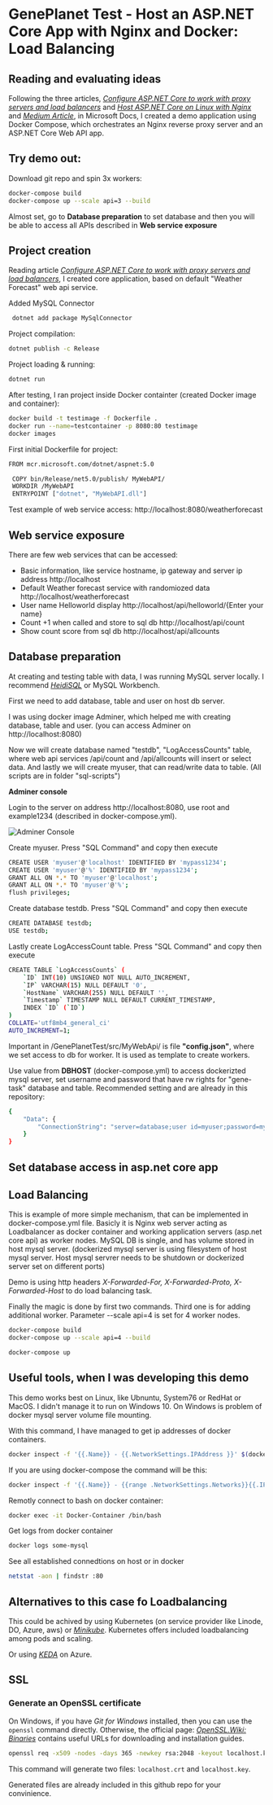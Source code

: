 # GenePlanet Test - Host an ASP.NET Core App with Nginx and Docker: Load Balancing

## Reading and evaluating ideas

Following the three articles, _[Configure ASP.NET Core to work with proxy servers and load balancers](https://docs.microsoft.com/en-us/aspnet/core/host-and-deploy/linux-nginx?view=aspnetcore-3.1#configure-nginx)_ and _[Host ASP.NET Core on Linux with Nginx](https://docs.microsoft.com/en-us/aspnet/core/host-and-deploy/linux-nginx?view=aspnetcore-3.1)_ and _[Medium Article](https://codeburst.io/load-balancing-an-asp-net-core-web-app-using-nginx-and-docker-66753eb08204)_, in Microsoft Docs, I created a demo application using Docker Compose, which orchestrates an Nginx reverse proxy server and an ASP.NET Core Web API app.

## Try demo out:

Download git repo and spin 3x workers:
```bash
docker-compose build
docker-compose up --scale api=3 --build
```
Almost set, go to **Database preparation** to set database and then you will be able to access all APIs described in **Web service exposure**

## Project creation
 Reading article _[Configure ASP.NET Core to work with proxy servers and load balancers](https://dev.to/avinashth/containerize-a-net-core-web-api-project-4p05)_, I created core application, based on default "Weather Forecast" web api service.
 
 Added MySQL Connector
 ```bash
  dotnet add package MySqlConnector
  ```

 Project compilation:
 ```bash
 dotnet publish -c Release
 ```
 Project loading & running:
  ```bash
 dotnet run
 ```

After testing, I ran project inside Docker containter (created Docker image and container):
```bash
docker build -t testimage -f Dockerfile .
docker run --name=testcontainer -p 8080:80 testimage
docker images
```

First initial Dockerfile for  project:
```bash
FROM mcr.microsoft.com/dotnet/aspnet:5.0

 COPY bin/Release/net5.0/publish/ MyWebAPI/
 WORKDIR /MyWebAPI
 ENTRYPOINT ["dotnet", "MyWebAPI.dll"]
```

Test example of web service access:
http://localhost:8080/weatherforecast

## Web service exposure

There are few web services that can be accessed:
  - Basic information, like service hostname, ip gateway and server ip address
  http://localhost
  - Default Weather forecast service with randomiozed data
  http://localhost/weatherforecast
  - User name Helloworld display
  http://localhost/api/helloworld/{Enter your name}
  - Count +1 when called and store to sql db
  http://localhost/api/count
  - Show count score from sql db
  http://localhost/api/allcounts
    
## Database preparation

At creating and testing table with data, I was running MySQL server locally. I recommend _[HeidiSQL](https://www.heidisql.com/)_ or MySQL Workbench. 

First we need to add database, table and user on host db server.

I was using docker image Adminer, which helped me with creating database, table and user. (you can access Adminer on http://localhost:8080)

Now we will create database named "testdb", "LogAccessCounts" table, where web api services /api/count and /api/allcounts will insert or select data. And lastly we will create myuser, that can read/write data to table. (All scripts are in folder "sql-scripts")

**Adminer console**

Login to the server on address http://localhost:8080, use root and example1234 (described in docker-compose.yml).

![Adminer Console](./Adminer_LogAccessCounts_Table.jpg)


Create myuser. Press "SQL Command" and copy then execute
```bash
CREATE USER 'myuser'@'localhost' IDENTIFIED BY 'mypass1234';
CREATE USER 'myuser'@'%' IDENTIFIED BY 'mypass1234';
GRANT ALL ON *.* TO 'myuser'@'localhost';
GRANT ALL ON *.* TO 'myuser'@'%';
flush privileges;
```

Create database testdb. Press "SQL Command" and copy then execute
```bash
CREATE DATABASE testdb;
USE testdb;
```

Lastly create LogAccessCount table. Press "SQL Command" and copy then execute
```bash
CREATE TABLE `LogAccessCounts` (
	`ID` INT(10) UNSIGNED NOT NULL AUTO_INCREMENT,
	`IP` VARCHAR(15) NULL DEFAULT '0',
	`HostName` VARCHAR(255) NULL DEFAULT '',
	`Timestamp` TIMESTAMP NULL DEFAULT CURRENT_TIMESTAMP,
	INDEX `ID` (`ID`)
)
COLLATE='utf8mb4_general_ci'
AUTO_INCREMENT=1;
```

Important in /GenePlanetTest/src/MyWebApi/ is file **"config.json"**, where we set access to db for worker. It is used as template to create workers.

Use value from **DBHOST** (docker-compose.yml) to access dockerizted mysql server, set username and password that have rw rights for "gene-task" database and table.
Recommended setting and are already in this repository: 
```bash
{
    "Data": {
        "ConnectionString": "server=database;user id=myuser;password=mypass1234;port=3306;database=testdb;"
    }
}
```

## Set database access in asp.net core app

## Load Balancing
This is example of more simple mechanism, that can be implemented in docker-compose.yml file. 
Basicly it is Nginx web server acting as Loadbalancer as docker container and working application servers (asp.net core api) as worker nodes. MySQL DB is single, and has volume stored in host mysql server. (dockerized mysql server is using filesystem of host mysql server. Host mysql servrer needs to be shutdown or dockerized server set on different ports)

Demo is using http headers _X-Forwarded-For, X-Forwarded-Proto, X-Forwarded-Host_ to do load balancing task.

Finally the magic is done by first two commands. Third one is for adding additional worker. Parameter --scale api=4 is set for 4 worker nodes.
```bash
docker-compose build
docker-compose up --scale api=4 --build

docker-compose up
```

## Useful tools, when I was developing this demo

This demo works best on Linux, like Ubnuntu, System76 or RedHat or MacOS. I didn't manage it to run on Windows 10. On Windows is problem of docker mysql server volume file mounting.

With this command, I have managed to get ip addresses of docker containers.
```bash
docker inspect -f '{{.Name}} - {{.NetworkSettings.IPAddress }}' $(docker ps -aq)
```

If you are using docker-compose the command will be this:
```bash
docker inspect -f '{{.Name}} - {{range .NetworkSettings.Networks}}{{.IPAddress}}{{end}}' $(docker ps -aq)
```

Remotly connect to bash on docker container:
```bash
docker exec -it Docker-Container /bin/bash
```

Get logs from docker container
```bash
docker logs some-mysql
```

See all established connedtions on host or in docker 
```bash
netstat -aon | findstr :80
```
## Alternatives to this case fo Loadbalancing

This could be achived by using Kubernetes (on service provider like Linode, DO, Azure, aws) or _[Minikube](https://minikube.sigs.k8s.io/docs/start/)_. Kubernetes offers included loadbalancing among pods and scaling.

Or using _[KEDA](https://blog.tomkerkhove.be/2019/06/14/scaling-apps-with-keda/)_ on Azure.

## SSL

### Generate an OpenSSL certificate

On Windows, if you have _Git for Windows_ installed, then you can use the `openssl` command directly. Otherwise, the official page: _[OpenSSL.Wiki: Binaries](https://wiki.openssl.org/index.php/Binaries)_ contains useful URLs for downloading and installation guides.

```bash
openssl req -x509 -nodes -days 365 -newkey rsa:2048 -keyout localhost.key -out localhost.crt -passin pass:YourSecurePassword
```

This command will generate two files: `localhost.crt` and `localhost.key`.

Generated files are already included in this github repo for your convinience.
